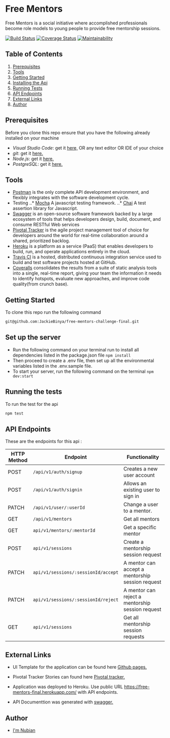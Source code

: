  # Free Mentors

Free Mentors is a social initiative where accomplished professionals become role models to young people to provide free mentorship sessions.

[![Build Status](https://travis-ci.org/JackieBinya/free-mentors-challenge-final.svg?branch=develop)](https://travis-ci.org/JackieBinya/free-mentors-challenge-final) [![Coverage Status](https://coveralls.io/repos/github/JackieBinya/free-mentors-challenge-final/badge.svg)](https://coveralls.io/github/JackieBinya/free-mentors-challenge-final) [![Maintainability](https://api.codeclimate.com/v1/badges/60403b9821bad61e7ac1/maintainability)](https://codeclimate.com/github/JackieBinya/free-mentors-challenge-final/maintainability)

## Table of Contents
 1. [Prerequisites](#Prerequisites)
 2. [Tools](#Tools)
 3. [Getting Started](#Getting-Started)
 4. [Installing the Api](#Installing-api)
 5. [Running Tests](#Running-the-tests)
 6. [API Endpoints](#Api-Endpoints)
 7. [External Links](#Links)
 8. [Author](#Author)
 
## Prerequisites

Before you clone this repo ensure that you have the following already installed on your machine
- *Visual Studio Code*: get it [here,](https://code.visualstudio.com/download) OR any text editor  OR IDE of your choice
- *git*: get it [here.](https://git-scm.com)
- *Node.js*: get it [here.](https://nodejs.org)
- *PostgreSQL*: get it [here.](https://www.postgresql.org/download/)

## Tools

- [Postman](https://www.getpostman.com/) is the only complete API development environment, and flexibly integrates with the software development cycle.
- Testing
..* [Mocha](https://mochajs.org/) A javascript testing framework.
..* [Chai](https://www.chaijs.com) A test assertion library for Javascript.
- [Swagger](https://swagger.io/) is an open-source software framework backed by a large ecosystem of tools that helps developers design, build, document, and consume RESTful Web services
- [Pivotal Tracker](https://www.pivotaltracker.com) is the agile project management tool of choice for developers around the world for real-time collaboration around a shared, prioritized backlog.
- [Heroku](heroku.com) is a platform as a service (PaaS) that enables developers to build, run, and operate applications entirely in the cloud.
- [Travis CI](https://travis-ci.org/) is a hosted, distributed continuous integration service used to build and test software projects hosted at GitHub.
- [Coveralls](https://coveralls.io/) consolidates the results from a suite of static analysis tools into a single, real-time report, giving your team the information it needs to identify hotspots, evaluate new approaches, and improve code quality(from crunch base).

## Getting Started

To clone this repo run the following command

```sh
git@github.com:JackieBinya/free-mentors-challenge-final.git
```

## Set up the server

- Run the following command on your terminal run to install all dependencies listed in the package.json file ``
npm install
``
- Then  proceed to create a .env file, then set up all the environmental variables listed in the .env.sample file.
- To start your server, run the following command on the terminal ``
npm dev:start
``

## Running the tests

To run the test for the api

```sh
npm test
```

## API Endpoints

These are the endpoints for this api :

| HTTP Method        | Endpoint                 | Functionality|
| ------------- | --------------------------|------------|
| POST          | `/api/v1/auth/signup`   | Creates a new user account |
| POST          | `/api/v1/auth/signin`   | Allows an existing user to sign in |
| PATCH        | `/api/v1/user/:userId`    | Change a user to a mentor. |
| GET   | `/api/v1/mentors`| Get all mentors |
| GET  | `api/v1/mentors/:mentorId` |  Get a specific mentor |
| POST | `api/v1/sessions` | Create a  mentorship session request |
| PATCH  | `api/v1/sessions/:sessionId/accept` | A mentor can accept a mentorship session request |
| PATCH  | `api/v1/sessions/:sessionId/reject` | A mentor can reject a mentorship session request |
|  GET  | `api/v1/sessions` | Get all mentorship session requests |

## External Links

- UI Template for the application can be found here [Github pages.](https://jackiebinya.github.io/free-mentors-challenge-final/UI/)

- Pivotal Tracker Stories can found here [Pivotal tracker.](https://www.pivotaltracker.com/n/projects/2382168)

- Application was deployed to Heroku. Use public URL https://free-mentors-final.herokuapp.com/ with API endpoints.

- API Documenttion was generated with [swagger.](https://free-mentors-ch2.herokuapp.com/api-docs/)

## Author

- [I'm Nubian](#)
